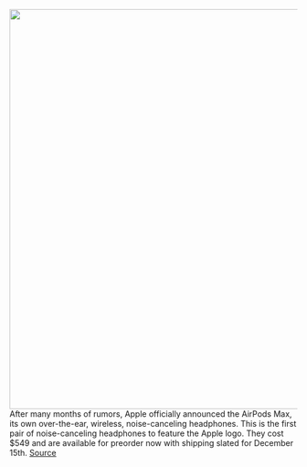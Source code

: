 <img src='https://cdn.vox-cdn.com/thumbor/VqwHSfhH6BOLi_WudP751y6m0HM=/0x0:980x653/1200x800/filters:focal(412x249:568x405)/cdn.vox-cdn.com/uploads/chorus_image/image/68478038/apple_airpods_max_listening_experience_12082020_big_carousel.jpg.large.0.jpg' width='700px' /><br/>
After many months of rumors, Apple officially announced the AirPods Max, its own over-the-ear, wireless, noise-canceling headphones. This is the first pair of noise-canceling headphones to feature the Apple logo. They cost $549 and are available for preorder now with shipping slated for December 15th.
<a href='https://www.theverge.com/22163175/apple-airpods-max-headphones-preorder-how-to-buy-price-date'> Source <a/>